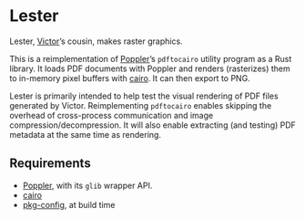 # Lester

Lester, [Victor]’s cousin, makes raster graphics.

This is a reimplementation of [Poppler]’s `pdftocairo` utility program as a Rust library.
It loads PDF documents with Poppler
and renders (rasterizes) them to in-memory pixel buffers with [cairo].
It can then export to PNG.

Lester is primarily intended to help test the visual rendering of PDF files generated by Victor.
Reimplementing `pdftocairo` enables skipping the overhead of cross-process communication
and image compression/decompression.
It will also enable extracting (and testing) PDF metadata at the same time as rendering.


## Requirements

* [Poppler], with its `glib` wrapper API.
* [cairo]
* [pkg-config], at build time


[Victor]: https://github.com/SimonSapin/victor
[Poppler]: https://poppler.freedesktop.org/
[cairo]: https://www.cairographics.org/
[pkg-config]: https://www.freedesktop.org/wiki/Software/pkg-config/
